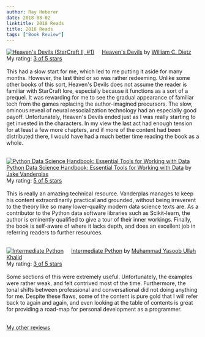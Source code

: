 ```yaml
---
author: Ray Heberer
date: 2018-08-02
linktitle: 2018 Reads
title: 2018 Reads
tags: ["Book Review"]
---
```


<a href="https://www.goodreads.com/book/show/8045667-heaven-s-devils" style="float: left; padding-right: 20px"><img border="0" alt="Heaven's Devils (StarCraft II, #1)" src="https://images.gr-assets.com/books/1302978281m/8045667.jpg" /></a><a href="https://www.goodreads.com/book/show/8045667-heaven-s-devils">Heaven's Devils</a> by <a href="https://www.goodreads.com/author/show/78736.William_C_Dietz">William C. Dietz</a><br/>
My rating: <a href="https://www.goodreads.com/review/show/2323561869">3 of 5 stars</a><br /><br />
This had a slow start for me, which led to me putting it aside for many months. However, the last third or so was rather redeeming. Unlike some other books of this sort, Heaven's Devils does not assume the reader is familiar with StarCraft lore, especially because it functions as a sort of a prequel. It was rewarding for me to see the gradual appearance of familiar tech from the games replacing the author-imagined precursors. The slow, ominous reveal of neural resocialization technology had an especially good payoff. Unfortunately, Heaven's Devils ended just as I was really starting to get invested in the characters. In my view the last act had enough tension for at least a few more chapters, and if more of the content had been distributed there, I would have had a much better time reading the book as a whole.
<br/><br/>

<a href="https://www.goodreads.com/book/show/33116082-python-data-science-handbook" style="float: left; padding-right: 20px"><img border="0" alt="Python Data Science Handbook: Essential Tools for Working with Data" src="https://images.gr-assets.com/books/1479935139m/33116082.jpg" /></a><a href="https://www.goodreads.com/book/show/33116082-python-data-science-handbook">Python Data Science Handbook: Essential Tools for Working with Data</a> by <a href="https://www.goodreads.com/author/show/14318227.Jake_Vanderplas">Jake Vanderplas</a><br/>
My rating: <a href="https://www.goodreads.com/review/show/2351557302">5 of 5 stars</a><br /><br />
This is really an amazing technical resource. Vanderplas manages to keep his content extraordinarily practical and grounded, without being irreverent to the theory like so many lower-quality modern data science texts are. As a contributor to the Python data software libraries such as Scikit-learn, the author is eminently qualified to give a tour of their inner workings. Finally, the book is self-aware of where it lacks depth, and does an excellent job in referring readers to further resources.
<br/><br/>

<a href="https://www.goodreads.com/book/show/26139395-intermediate-python" style="float: left; padding-right: 20px"><img border="0" alt="Intermediate Python" src="https://images.gr-assets.com/books/1440158095m/26139395.jpg" /></a><a href="https://www.goodreads.com/book/show/26139395-intermediate-python">Intermediate Python</a> by <a href="https://www.goodreads.com/author/show/14227582.Muhammad_Yasoob_Ullah_Khalid">Muhammad Yasoob Ullah Khalid</a><br/>
My rating: <a href="https://www.goodreads.com/review/show/2351068166">3 of 5 stars</a><br /><br />
Some sections of this were extremely useful. Unfortunately, the examples were rather weak, and felt contrived most of the time. Furthermore, the tonal shifts between professional and conversational did not doing anything for me. Despite these flaws, some of the content is pure gold that I will refer back to again and again, and even looking at the table of contents is great for providing a road-map for personal development as a programmer.
<br/><br/>

<a href="http://www.rayheberer.ai/bookreviews/">My other reviews</a>